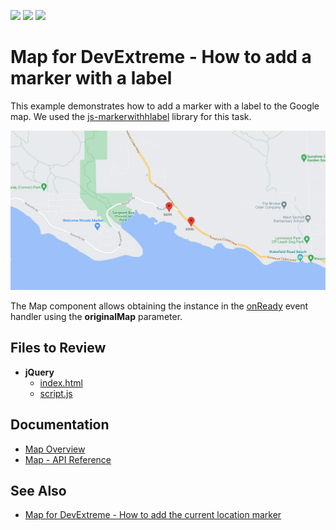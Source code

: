 <!-- default badges list -->
![](https://img.shields.io/endpoint?url=https://codecentral.devexpress.com/api/v1/VersionRange/128584404/23.1.4%2B)
[![](https://img.shields.io/badge/Open_in_DevExpress_Support_Center-FF7200?style=flat-square&logo=DevExpress&logoColor=white)](https://supportcenter.devexpress.com/ticket/details/T108722)
[![](https://img.shields.io/badge/📖_How_to_use_DevExpress_Examples-e9f6fc?style=flat-square)](https://docs.devexpress.com/GeneralInformation/403183)
<!-- default badges end -->

# Map for DevExtreme - How to add a marker with a label

This example demonstrates how to add a marker with a label to the Google map. We used the <a href="https://github.com/googlemaps/js-markerwithlabel">js-markerwithhlabel</a> library for this task.

![Markers with labels](./map-marker-with-label.png)

The Map component allows obtaining the instance in the <a href="https://js.devexpress.com/jQuery/Documentation/ApiReference/UI_Components/dxMap/Configuration/#onReady">onReady</a> event handler using the <strong>originalMap</strong> parameter.

## Files to Review

- **jQuery**
    - [index.html](jQuery/index.html)
    - [script.js](jQuery/script.js)

## Documentation

- [Map Overview](https://js.devexpress.com/Documentation/Guide/UI_Components/Map/Overview/)
- [Map - API Reference](https://js.devexpress.com/Documentation/ApiReference/UI_Components/dxMap/)

## See Also

- [Map for DevExtreme - How to add the current location marker](https://www.devexpress.com/Support/Center/p/E4734)
